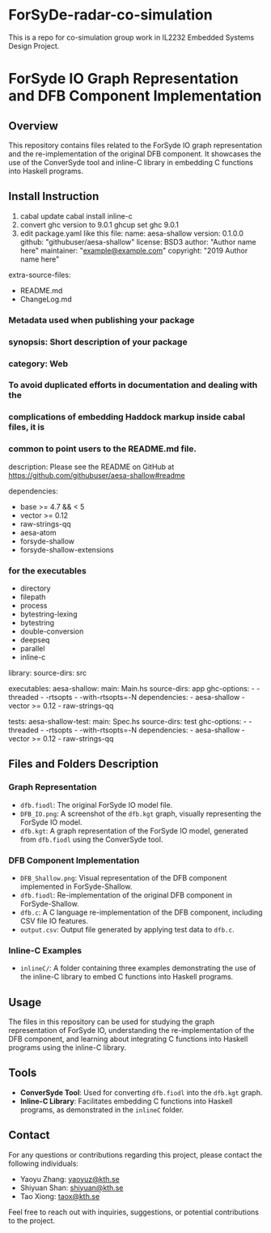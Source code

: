 # ForSyDe-radar-co-simulation
This is a repo for co-simulation group work in IL2232 Embedded Systems Design Project.

# ForSyde IO Graph Representation and DFB Component Implementation

## Overview

This repository contains files related to the ForSyde IO graph representation and the re-implementation of the original DFB component. It showcases the use of the ConverSyde tool and inline-C library in embedding C functions into Haskell programs.

## Install Instruction
1. cabal update
   cabal install inline-c
2. convert ghc version to 9.0.1
  ghcup set ghc 9.0.1
3. edit package.yaml like this file:
name:                aesa-shallow
version:             0.1.0.0
github:              "githubuser/aesa-shallow"
license:             BSD3
author:              "Author name here"
maintainer:          "example@example.com"
copyright:           "2019 Author name here"

extra-source-files:
- README.md
- ChangeLog.md

### Metadata used when publishing your package
### synopsis:            Short description of your package
### category:            Web

### To avoid duplicated efforts in documentation and dealing with the
### complications of embedding Haddock markup inside cabal files, it is
### common to point users to the README.md file.
description:         Please see the README on GitHub at <https://github.com/githubuser/aesa-shallow#readme>

dependencies:
- base >= 4.7 && < 5
- vector >= 0.12
- raw-strings-qq
- aesa-atom
- forsyde-shallow
- forsyde-shallow-extensions
### for the executables
- directory
- filepath
- process
- bytestring-lexing
- bytestring
- double-conversion
- deepseq
- parallel
- inline-c



library:
  source-dirs: src

executables:
  aesa-shallow:
    main:                Main.hs
    source-dirs:         app
    ghc-options:
    - -threaded
    - -rtsopts
    - -with-rtsopts=-N
    dependencies:
    - aesa-shallow
    - vector >= 0.12
    - raw-strings-qq

tests:
  aesa-shallow-test:
    main:                Spec.hs
    source-dirs:         test
    ghc-options:
    - -threaded
    - -rtsopts
    - -with-rtsopts=-N
    dependencies:
    - aesa-shallow
    - vector >= 0.12
    - raw-strings-qq

## Files and Folders Description

### Graph Representation

- `dfb.fiodl`: The original ForSyde IO model file.
- `DFB_IO.png`: A screenshot of the `dfb.kgt` graph, visually representing the ForSyde IO model.
- `dfb.kgt`: A graph representation of the ForSyde IO model, generated from `dfb.fiodl` using the ConverSyde tool.

### DFB Component Implementation

- `DFB_Shallow.png`: Visual representation of the DFB component implemented in ForSyde-Shallow.
- `dfb.fiodl`: Re-implementation of the original DFB component in ForSyde-Shallow.
- `dfb.c`: A C language re-implementation of the DFB component, including CSV file IO features.
- `output.csv`: Output file generated by applying test data to `dfb.c`.

### Inline-C Examples

- `inlineC/`: A folder containing three examples demonstrating the use of the inline-C library to embed C functions into Haskell programs.

## Usage

The files in this repository can be used for studying the graph representation of ForSyde IO, understanding the re-implementation of the DFB component, and learning about integrating C functions into Haskell programs using the inline-C library.

## Tools

- **ConverSyde Tool**: Used for converting `dfb.fiodl` into the `dfb.kgt` graph.
- **Inline-C Library**: Facilitates embedding C functions into Haskell programs, as demonstrated in the `inlineC` folder.



## Contact

For any questions or contributions regarding this project, please contact the following individuals:

- Yaoyu Zhang: yaoyuz@kth.se
- Shiyuan Shan: shiyuan@kth.se
- Tao Xiong: taox@kth.se

Feel free to reach out with inquiries, suggestions, or potential contributions to the project.



